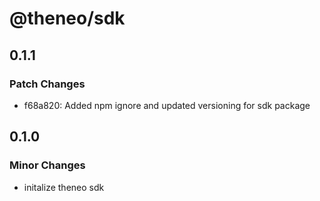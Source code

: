 # @theneo/sdk

## 0.1.1

### Patch Changes

- f68a820: Added npm ignore and updated versioning for sdk package

## 0.1.0

### Minor Changes

- initalize theneo sdk
